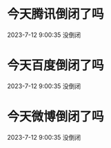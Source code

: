 # 今天腾讯倒闭了吗

2023-7-12 9:00:35 没倒闭

# 今天百度倒闭了吗

2023-7-12 9:00:35 没倒闭

# 今天微博倒闭了吗

2023-7-12 9:00:35 没倒闭

